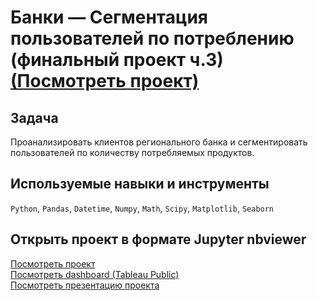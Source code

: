 # Банки — Сегментация пользователей по потреблению (финальный проект ч.3) [(Посмотреть проект)](https://nbviewer.jupyter.org/github/BulyginV/Yandex.Practicum/blob/main/01.%20%D0%98%D1%81%D1%81%D0%BB%D0%B5%D0%B4%D0%BE%D0%B2%D0%B0%D0%BD%D0%B8%D0%B5%20%D0%BD%D0%B0%D0%B4%D1%91%D0%B6%D0%BD%D0%BE%D1%81%D1%82%D0%B8%20%D0%B7%D0%B0%D1%91%D0%BC%D1%89%D0%B8%D0%BA%D0%BE%D0%B2/project_01.ipynb)

## Задача
Проанализировать клиентов регионального банка и сегментировать пользователей по количеству потребляемых продуктов.

## Используемые навыки и инструменты
`Python`, `Pandas`, `Datetime`, `Numpy`, `Math`, `Scipy`, `Matplotlib`, `Seaborn`

## Открыть проект в формате Jupyter nbviewer
[Посмотреть проект](https://nbviewer.jupyter.org/github/BulyginV/Yandex.Practicum/blob/main/01.%20%D0%98%D1%81%D1%81%D0%BB%D0%B5%D0%B4%D0%BE%D0%B2%D0%B0%D0%BD%D0%B8%D0%B5%20%D0%BD%D0%B0%D0%B4%D1%91%D0%B6%D0%BD%D0%BE%D1%81%D1%82%D0%B8%20%D0%B7%D0%B0%D1%91%D0%BC%D1%89%D0%B8%D0%BA%D0%BE%D0%B2/project_01.ipynb)
<br>
[Посмотреть dashboard (Tableau Public)](https://public.tableau.com/app/profile/victor1223/viz/dashboard_bank_churn/sheet1?publish=yes)
<br>
[Посмотреть презентацию проекта](https://disk.yandex.ru/i/f5srZN9KXMqfvQ)
